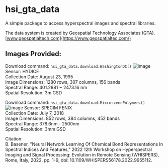 # hsi_gta_data
A simple package to access hyperspectral images and spectral libraries.

The data system is created by Geospatial Technology Associates (GTA).
[www.geospatialtech.com](https://www.geospatialtec.com/)

## Images Provided:

Download command: `hsi_gta_data.download.WashingtonDC()`
![image](https://github.com/user-attachments/assets/c31e1796-c36a-4de2-ae90-deb8a6d04eb1)  
Sensor: HYDICE  
Collection Date: August 23, 1995  
Image Dimensions: 1280 rows, 307 columns, 156 bands  
Spectral Range: 401.2881 ~ 2473.16 nm   
Spatial Resolution: 3m GSD  


Download command: `hsi_gta_data.download.MicroscenePolymers()`
![image](https://github.com/user-attachments/assets/ae4aef6e-16a5-4bf7-ac51-7d946d638134)
Sensor: SPECIM FENIX  
Collection Date: July 7, 2018  
Image Dimensions: 852 rows, 384 columns, 452 bands  
Spectral Range: 378.6nm - 2500nm   
Spatial Resolution: 3mm GSD  

Citation:  
B. Basener, "Neural Network Learning Of Chemical Bond Representations In Spectral Indices And Features," 2022 12th Workshop on Hyperspectral Imaging and Signal Processing: Evolution in Remote Sensing (WHISPERS), Rome, Italy, 2022, pp. 1-9, doi: 10.1109/WHISPERS56178.2022.9955112.

